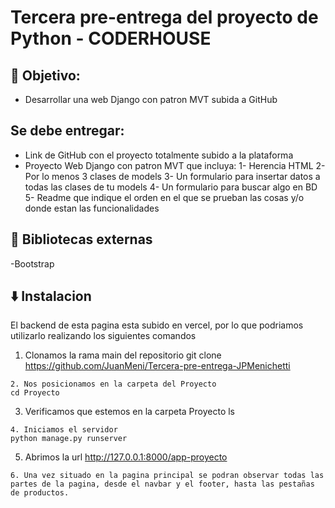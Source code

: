 # Tercera pre-entrega del proyecto de Python - CODERHOUSE

## 📜 Objetivo:
- Desarrollar una web Django con patron MVT subida a GitHub

## Se debe entregar:
- Link de GitHub con el proyecto totalmente subido a la plataforma
- Proyecto Web Django con patron MVT que incluya:
  1- Herencia HTML
  2- Por lo menos 3 clases de models
  3- Un formulario para insertar datos a todas las clases de tu models
  4- Un formulario para buscar algo en BD
  5- Readme que indique el orden en el que se prueban las cosas y/o donde estan las funcionalidades

## 📗 Bibliotecas externas
-Bootstrap

## ⬇️ Instalacion
El backend de esta pagina esta subido en vercel, por lo que podriamos utilizarlo realizando los siguientes comandos

1. Clonamos la rama main del repositorio
git clone https://github.com/JuanMeni/Tercera-pre-entrega-JPMenichetti
```
2. Nos posicionamos en la carpeta del Proyecto
cd Proyecto
```
3. Verificamos que estemos en la carpeta Proyecto
ls
```
4. Iniciamos el servidor
python manage.py runserver
```
5. Abrimos la url
http://127.0.0.1:8000/app-proyecto
```
6. Una vez situado en la pagina principal se podran observar todas las partes de la pagina, desde el navbar y el footer, hasta las pestañas de productos.
